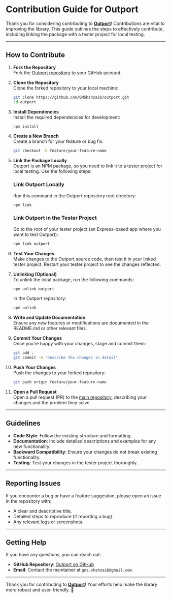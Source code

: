 # Contribution Guide for Outport

Thank you for considering contributing to [**Outport**](https://github.com/GMShahzaib/outport)! Contributions are vital to improving the library. This guide outlines the steps to effectively contribute, including linking the package with a tester project for local testing.

---

## How to Contribute

1. **Fork the Repository**  
   Fork the [Outport repository](https://github.com/GMShahzaib/outport) to your GitHub account.

2. **Clone the Repository**  
   Clone the forked repository to your local machine:

   ```bash
   git clone https://github.com/GMShahzaib/outport.git
   cd outport
   ```

3. **Install Dependencies**  
   Install the required dependencies for development:

   ```bash
   npm install
   ```

4. **Create a New Branch**  
   Create a branch for your feature or bug fix:

   ```bash
   git checkout -b feature/your-feature-name
   ```

5. **Link the Package Locally**  
   Outport is an NPM package, so you need to link it to a tester project for local testing. Use the following steps:

   ### Link Outport Locally
   Run this command in the Outport repository root directory:

   ```bash
   npm link
   ```

   ### Link Outport in the Tester Project
   Go to the root of your tester project (an Express-based app where you want to test Outport):

   ```bash
   npm link outport
   ```

6. **Test Your Changes**  
   Make changes to the Outport source code, then test it in your linked tester project. Restart your tester project to see the changes reflected.

7. **Unlinking (Optional)**  
   To unlink the local package, run the following commands:

   ```bash
   npm unlink outport
   ```

   In the Outport repository:

   ```bash
   npm unlink
   ```

8. **Write and Update Documentation**  
   Ensure any new features or modifications are documented in the README.md or other relevant files.

9. **Commit Your Changes**  
   Once you’re happy with your changes, stage and commit them:

   ```bash
   git add .
   git commit -m "Describe the changes in detail"
   ```

10. **Push Your Changes**  
    Push the changes to your forked repository:

    ```bash
    git push origin feature/your-feature-name
    ```

11. **Open a Pull Request**  
    Open a pull request (PR) to the [main repository](https://github.com/GMShahzaib/outport), describing your changes and the problem they solve.

---

## Guidelines

- **Code Style**: Follow the existing structure and formatting.
- **Documentation**: Include detailed descriptions and examples for any new functionality.
- **Backward Compatibility**: Ensure your changes do not break existing functionality.
- **Testing**: Test your changes in the tester project thoroughly.

---

## Reporting Issues

If you encounter a bug or have a feature suggestion, please open an issue in the repository with:

- A clear and descriptive title.
- Detailed steps to reproduce (if reporting a bug).
- Any relevant logs or screenshots.

---

## Getting Help

If you have any questions, you can reach out:

- **GitHub Repository**: [Outport on GitHub](https://github.com/GMShahzaib/outport)
- **Email**: Contact the maintainer at `gms.shahzaib@gmail.com`.

---

Thank you for contributing to [**Outport**](https://github.com/GMShahzaib/outport)! Your efforts help make the library more robust and user-friendly. 🎉